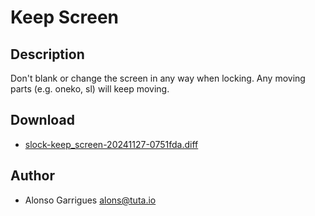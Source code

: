 Keep Screen
===========

Description
-----------
Don't blank or change the screen in any way when locking.
Any moving parts (e.g. oneko, sl) will keep moving.

Download
--------
* [slock-keep_screen-20241127-0751fda.diff](slock-keep_screen-20241127-0751fda.diff)

Author
------
* Alonso Garrigues <alons@tuta.io>
